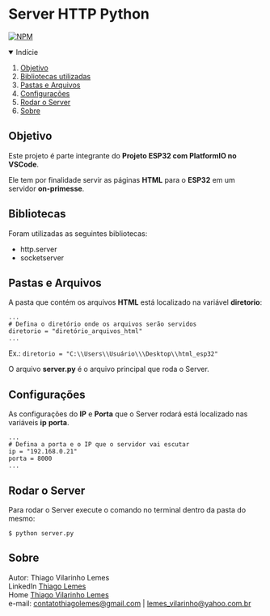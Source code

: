 # Server HTTP Python



[![NPM](https://img.shields.io/github/license/tvlemes/project-web-scraping)](https://github.com/tvlemes/project-web-scraping/blob/main/LICENSE)

<!-- TABLE OF CONTENTS --> 
<details open="open">
  <summary>Indície</summary>
  <ol>
    <li>
      <a href="#objetivo">Objetivo</a>
    </li>
    <li>
      <a href="#bibliotecas">Bibliotecas utilizadas</a>
    </li>
    <li>
      <a href="#pastas-e-arquivos">Pastas e Arquivos</a>
    </li>
    <li>
      <a href="#configurações">Configurações</a>
    </li>
    <li>
      <a href="#rodar-o-server">Rodar o Server</a>
    </li>
    <li>
      <a href="#sobre">Sobre</a>
    </li>
  </ol>
</details>

## Objetivo
Este projeto é parte integrante do <b>Projeto ESP32 com PlatformIO no VSCode</b>.

Ele tem por finalidade servir as páginas <b>HTML</b> para o <b>ESP32</b> em um servidor <b>on-primesse</b>.

<!-- bibliotecas -->
## Bibliotecas
Foram utilizadas as seguintes bibliotecas:
* http.server
* socketserver

<!-- arquivos-e-pastas -->
## Pastas e Arquivos
A pasta que contém os arquivos <b>HTML</b> está localizado na variável <b>diretorio</b>:

```
...
# Defina o diretório onde os arquivos serão servidos
diretorio = "diretório_arquivos_html"  
...
```
Ex.: ```diretorio = "C:\\Users\\Usuário\\\Desktop\\html_esp32"```

O arquivo <b>server.py</b> é o arquivo principal que roda o Server.

<!-- configurações -->
## Configurações
As configurações do <b>IP</b> e <b>Porta</b> que o Server rodará está localizado nas variáveis <b>ip</b> <b>porta</b>.

```
...
# Defina a porta e o IP que o servidor vai escutar
ip = "192.168.0.21"
porta = 8000
...
```

<!-- rodar-o-server -->
## Rodar o Server
Para rodar o Server execute o comando no terminal dentro da pasta do mesmo:
```
$ python server.py
```

<!-- sobre -->
## Sobre

Autor: Thiago Vilarinho Lemes <br>
LinkedIn <a href="https://www.linkedin.com/in/thiago-v-lemes-b1232727">Thiago Lemes</a><br>
Home <a href="http://thiagolemes.free.nf">Thiago Vilarinho Lemes</a><br>
e-mail: contatothiagolemes@gmail.com | lemes_vilarinho@yahoo.com.br